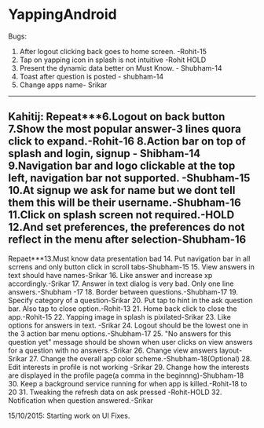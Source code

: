 # YappingAndroid
Bugs:
1. After logout clicking back goes to home screen. -Rohit-15
2. Tap on yapping icon in splash is not intuitive  -Rohit HOLD
3. Present the dynamic data better on Must Know.  - Shubham-14
4. Toast after question is posted - shubham-14
5. Change apps name- Srikar
-------
Kahitij: 
Repeat***6.Logout on back button
7.Show the most popular answer-3 lines quora click to expand.-Rohit-16
8.Action bar on top of splash and login, signup - Shibham-14
9.Navigation bar and logo clickable at the top left, navigation bar not supported. -Shubham-15
10.At signup we ask for name but we dont tell them this will be their username.-Shubham-16
11.Click on splash screen not required.-HOLD
12.And set preferences, the preferences do not reflect in the menu after selection-Shubham-16
-------
Repaet***13.Must know data presentation bad
14. Put navigation bar in all scrrens and only button click in scroll tabs-Shubham-15
15. View answers in text should have names-Srikar
16. Like answer and increase xp accordingly.-Srikar
17. Answer in text dialog is very bad. Only one line answers.-Shubham -17
18. Border between questions.-Shubham-17
19. Specify category of a question-Srikar
20. Put tap to hint in the ask question bar. Also tap to close option.-Rohit-13
21. Home back click to close the app.-Rohit-15
22. Yapping image in splash is pixilated-Srikar
23. Like options for answers in text. -Srikar
24. Logout should be the lowest one in the 3 action bar menu options.-Shubham-17
25. "No answers for this question yet"  message should be shown when user clicks on view answers for a question with no answers.-Srikar
26. Change view answers layout-Srikar
27. Change the overall app color scheme.-Shubham-18(Optional)
28. Edit interests in profile is not working -Srikar
29. Change how the interests are displayed in the profile page(a comma in the beginnng)-Shubham-18
30. Keep a background service running for when app is killed.-Rohit-18 to 20
31. Tweaking the refresh data on ask pressed -Rohit-HOLD
32. Notification when question answered.-Srikar

15/10/2015: Starting work on UI Fixes. 
